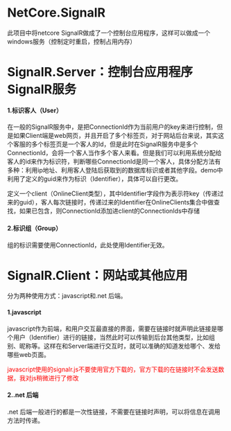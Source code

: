# NetCore.SignalR
 
 
 此项目中将netcore SignalR做成了一个控制台应用程序，这样可以做成一个windows服务（控制定时重启，控制占用内存）


 <h1>SignalR.Server：控制台应用程序SignalR服务 </h1>
 
 <h4>1.标识客人（User）</h4>
 <p>
     在一般的SignalR服务中，是把ConnectionId作为当前用户的key来进行控制，但是如果Client端是web网页，并且开启了多个标签页，对于网站后台来说，其实这个客服的多个标签页是一个客人的Id，但是此时在SignalR服务中是多个ConnectionId，会将一个客人当作多个客人来看。但是我们可以利用系统分配给客人的id来作为标识符，判断哪些ConnectionId是同一个客人，具体分配方法有多种：利用ip地址、利用客人登陆后获取到的数据库标识或者其他字段。demo中利用了定义的guid来作为标识（Identifier），具体可以自行更改。
 </p>
  <p>
     定义一个client（OnlineClient类型），其中Identifier字段作为表示符key（传递过来的guid），客人每次链接时，传递过来的Identifier在OnlineClients集合中做查找，如果已包含，则ConnectionId添加进client的ConnectionIds中存储
 </p>
  
 <h4>2.标识组（Group）</h4>
 <p>
     组的标识需要使用ConnectionId，此处使用Identifier无效。
 </p>
 
 
 <h1>SignalR.Client：网站或其他应用 </h1>
  <p>
     分为两种使用方式：javascript和.net 后端。
 </p>
 <h4>1.javascript</h4>
 <p>
     javascript作为前端，和用户交互最直接的界面，需要在链接时就声明此链接是哪个用户（Identifier）进行的链接，当然此时可以传输到后台其他类型，比如组别、昵称等。这样在和Server端进行交互时，就可以准确的知道发给哪个、发给哪些web页面。
 </p>
  <p style="color:red;">
     javascript使用的signalr.js不要使用官方下载的，官方下载的在链接时不会发送数据，我对js稍微进行了修改
 </p>
 
 <h4>2..net 后端</h4>
 <p>
     .net 后端一般进行的都是一次性链接，不需要在链接时声明，可以将信息在调用方法时传递。
 </p>
